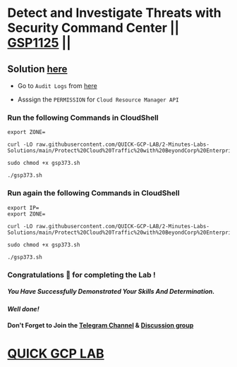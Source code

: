 # Detect and Investigate Threats with Security Command Center || [GSP1125](https://www.cloudskillsboost.google/focuses/71932?parent=catalog) ||

## Solution [here]()

* Go to `Audit Logs` from [here]()

* Asssign the `PERMISSION` for `Cloud Resource Manager API`

### Run the following Commands in CloudShell

```
export ZONE=
```
```
curl -LO raw.githubusercontent.com/QUICK-GCP-LAB/2-Minutes-Labs-Solutions/main/Protect%20Cloud%20Traffic%20with%20BeyondCorp%20Enterprise%20BCE%20Security%20Challenge%20Lab/gsp373.sh

sudo chmod +x gsp373.sh

./gsp373.sh
```

### Run again the following Commands in CloudShell

```
export IP=
export ZONE=
```
```
curl -LO raw.githubusercontent.com/QUICK-GCP-LAB/2-Minutes-Labs-Solutions/main/Protect%20Cloud%20Traffic%20with%20BeyondCorp%20Enterprise%20BCE%20Security%20Challenge%20Lab/gsp373.sh

sudo chmod +x gsp373.sh

./gsp373.sh
```

### Congratulations 🎉 for completing the Lab !

##### *You Have Successfully Demonstrated Your Skills And Determination.*

#### *Well done!*

#### Don't Forget to Join the [Telegram Channel](https://t.me/QuickGcpLab) & [Discussion group](https://t.me/QuickGcpLabChats)

# [QUICK GCP LAB](https://www.youtube.com/@quickgcplab)